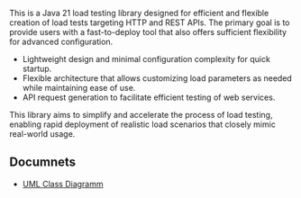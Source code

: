 This is a Java 21 load testing library designed for efficient and flexible creation of load tests targeting HTTP and REST APIs. 
The primary goal is to provide users with a fast-to-deploy tool that also offers sufficient flexibility for advanced configuration.

* Lightweight design and minimal configuration complexity for quick startup.
* Flexible architecture that allows customizing load parameters as needed while maintaining ease of use.
* API request generation to facilitate efficient testing of web services.

This library aims to simplify and accelerate the process of load testing, enabling rapid deployment of realistic load scenarios that closely mimic real-world usage.

## Documnets
* [UML Class Diagramm](https://drive.google.com/file/d/1FC53BNXWZi3DvxtHwyBma-IkCdWxbL-0/view?usp=sharing)
